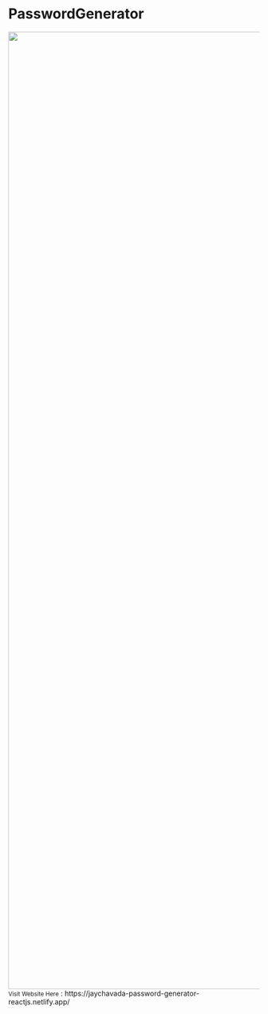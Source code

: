 # PasswordGenerator
<img src="https://www.animatedimages.org/data/media/562/animated-line-image-0184.gif" width="1920" />
  <br/>
<small>Visit Website Here</small> : https://jaychavada-password-generator-reactjs.netlify.app/

